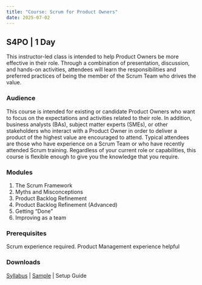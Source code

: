 ```yaml
---
title: "Course: Scrum for Product Owners"
date: 2025-07-02
---
```


## S4PO | 1 Day
This instructor-led class is intended to help Product Owners be more effective in their role. Through a combination of presentation, discussion, and hands-on activities, attendees will learn the responsibilities and preferred practices of being the member of the Scrum Team who drives the value.

### Audience
This course is intended for existing or candidate Product Owners who want to focus on the expectations and activities related to their role. In addition, business analysts (BAs), subject matter experts (SMEs), or other stakeholders who interact with a Product Owner in order to deliver a product of the highest value are encouraged to attend. Typical attendees are those who have experience on a Scrum Team or who have recently attended Scrum training. Regardless of your current role or capabilities, this course is flexible enough to give you the knowledge that you require.

### Modules
1. The Scrum Framework
2. Myths and Misconceptions
3. Product Backlog Refinement
4. Product Backlog Refinement (Advanced)
5. Getting “Done”
6. Improving as a team

### Prerequisites
Scrum experience required. Product Management experience helpful

### Downloads

<a href="/downloads/syllabi/s4po.pdf" target="_blank">Syllabus</a> | <a href="/downloads/samples/s4po.sample.pdf" target="_blank">Sample</a> | Setup Guide